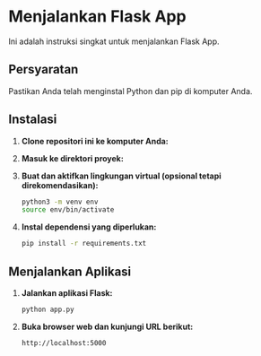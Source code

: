 # Menjalankan Flask App

Ini adalah instruksi singkat untuk menjalankan Flask App.

## Persyaratan

Pastikan Anda telah menginstal Python dan pip di komputer Anda.

## Instalasi

1. **Clone repositori ini ke komputer Anda:**
2. **Masuk ke direktori proyek:**
3. **Buat dan aktifkan lingkungan virtual (opsional tetapi direkomendasikan):**

    ```bash
    python3 -m venv env
    source env/bin/activate
    ```

4. **Instal dependensi yang diperlukan:**

    ```bash
    pip install -r requirements.txt
    ```

## Menjalankan Aplikasi

1. **Jalankan aplikasi Flask:**

    ```bash
    python app.py
    ```

2. **Buka browser web dan kunjungi URL berikut:**

    ```
    http://localhost:5000
    ```
